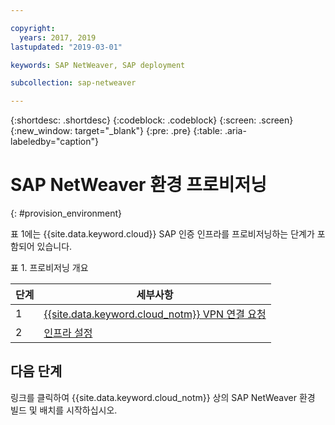 ```yaml
---

copyright:
  years: 2017, 2019
lastupdated: "2019-03-01"

keywords: SAP NetWeaver, SAP deployment

subcollection: sap-netweaver

---
```


{:shortdesc: .shortdesc}
{:codeblock: .codeblock}
{:screen: .screen}
{:new_window: target="_blank"}
{:pre: .pre}
{:table: .aria-labeledby="caption"}


# SAP NetWeaver 환경 프로비저닝
{: #provision_environment}

표 1에는 {{site.data.keyword.cloud}} SAP 인증 인프라를 프로비저닝하는 단계가 포함되어 있습니다.

표 1. 프로비저닝 개요

|단계 |세부사항 |
| --- | --- |
|1 | [{{site.data.keyword.cloud_notm}} VPN 연결 요청](/docs/infrastructure/sap-netweaver?topic=sap-netweaver-request_vpn_connect#request_vpn_connect) |
|2 |[인프라 설정](/docs/infrastructure/sap-netweaver?topic=sap-netweaver-set_up_infrastructure#set_up_infrastructure) |

## 다음 단계

링크를 클릭하여 {{site.data.keyword.cloud_notm}} 상의 SAP NetWeaver 환경 빌드 및 배치를 시작하십시오.
